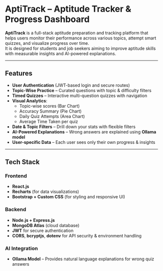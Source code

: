 # AptiTrack – Aptitude Tracker & Progress Dashboard  

**AptiTrack** is a full-stack aptitude preparation and tracking platform that helps users monitor their performance across various topics, attempt smart quizzes, and visualize progress over time.  
It is designed for students and job seekers aiming to improve aptitude skills with measurable insights and AI-powered explanations.  

---

## Features  

- **User Authentication** (JWT-based login and secure routes)  
- **Topic-Wise Practice** – Curated questions with topic & difficulty filters  
- **Timed Quizzes** – Interactive multi-question quizzes with navigation  
- **Visual Analytics**:  
  - Topic-wise scores (Bar Chart)  
  - Accuracy Summary (Pie Chart)  
  - Daily Quiz Attempts (Area Chart)  
  - Average Time Taken per quiz  
- **Date & Topic Filters** – Drill down your stats with flexible filters 
- **AI-Powered Explanations** – Wrong answers are explained using **Ollama model**  
- **User-specific Data** – Each user sees only their own progress & insights  

---

## Tech Stack  

### Frontend  
- **React.js**  
- **Recharts** (for data visualizations)  
- **Bootstrap + Custom CSS** (for styling and responsive UI)

### Backend  
- **Node.js + Express.js**  
- **MongoDB Atlas** (cloud database)  
- **JWT** for secure authentication  
- **CORS**, **bcryptjs**, **dotenv** for API security & environment handling  

### AI Integration  
- **Ollama Model** – Provides natural language explanations for wrong quiz answers  

